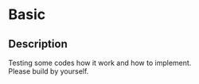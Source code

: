 # Basic

## Description

Testing some codes how it work and how to implement.  
Please build by yourself.